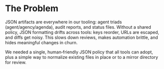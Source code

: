 # The Problem

JSON artifacts are everywhere in our tooling: agent triads (agent/agency/agenda), audit reports, and status files. Without a shared policy, JSON formatting drifts across tools: keys reorder, URLs are escaped, and diffs get noisy. This slows down reviews, makes automation brittle, and hides meaningful changes in churn.

We needed a single, human‑friendly JSON policy that all tools can adopt, plus a simple way to normalize existing files in place or to a mirror directory for review.

